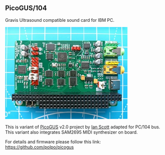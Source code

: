 ## PicoGUS/104
Gravis Ultrasound compatible sound card for IBM PC.

[![photo](images/revA-small.webp)](images/revA.webp?raw=true)

This is variant of [PicoGUS](https://picog.us/) v2.0 project by [Ian Scott](https://ianscott.org/) adapted for PC/104 bus. This variant also integrates SAM2695 MIDI synthesizer on board.

For details and firmware please follow this link: https://github.com/polpo/picogus
